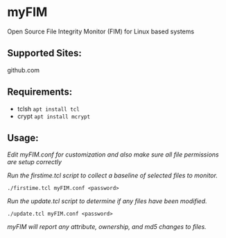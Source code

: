# myFIM
Open Source File Integrity Monitor (FIM) for Linux based systems

## Supported Sites:
github.com

## Requirements:
- tclsh `apt install tcl`
- crypt `apt install mcrypt`

## Usage:
*Edit myFIM.conf for customization and also make sure all file permissions are setup correctly*

*Run the firstime.tcl script to collect a baseline of selected files to monitor.*

  `./firstime.tcl myFIM.conf <password>`
  
*Run the update.tcl script to determine if any files have been modified.*

  `./update.tcl myFIM.conf <password>`
  
*myFIM will report any attribute, ownership, and md5 changes to files.*
